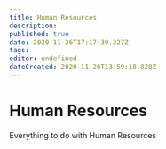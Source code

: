```yaml
---
title: Human Resources
description: 
published: true
date: 2020-11-26T17:17:39.327Z
tags: 
editor: undefined
dateCreated: 2020-11-26T13:59:18.828Z
---
```


# Human Resources

Everything to do with Human Resources
